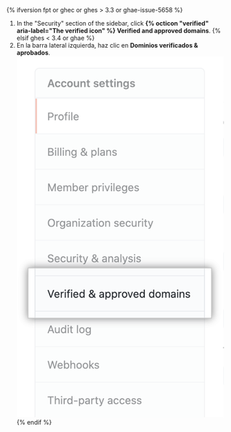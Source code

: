 {% ifversion fpt or ghec or ghes > 3.3 or ghae-issue-5658 %}
1. In the "Security" section of the sidebar, click **{% octicon "verified" aria-label="The verified icon" %} Verified and approved domains**.
{% elsif ghes < 3.4 or ghae %}
1. En la barra lateral izquierda, haz clic en **Dominios verificados & aprobados**. ![pestaña de "dominios aprobados & verificados"](/assets/images/help/organizations/verified-domains-button.png)
{% endif %}
